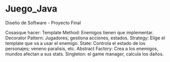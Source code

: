 # Juego_Java
Diseño de Software - Proyecto Final

Cosasque hacer:
	Template Method:
		Enemigos tienen que implementar.
	Decorator Pattern:
		Jugadores; gestiona acciones, estados.
	Strategy:
		Elige el template que va a usar el enemigo.
	State:
		Controla el estado de los personajes; veneno paralisis, etc.
	Abstract Factory:
		Crea a los enemigos, mundos afectan a sus stats.
	Singleton:
		el game manager, calcula los daños.